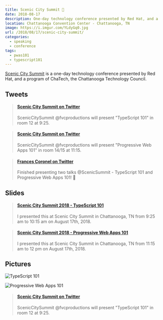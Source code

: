 ```yaml
---
title: Scenic City Summit 🗻
date: 2018-08-17
description: One-day technology conference presented by Red Hat, and a program of ChaTech, the Chattanooga Technology Council.
location: Chattanooga Convention Center - Chattanooga, TN
image: https://i.imgur.com/YLdyGq0.jpg
url: /2018/08/17/scenic-city-summit/
categories:
  - speaking
  - conference
tags:
  - pwas101
  - typescript101
---
```


[Scenic City Summit](https://www.sceniccitysummit.com/) is a one-day technology conference presented by Red Hat, and a program of ChaTech, the Chattanooga Technology Council.

## Tweets

<blockquote class="embedly-card"><h4><a href="https://twitter.com/ScenicSummit/status/1030442873123000320">Scenic City Summit on Twitter</a></h4><p>ScenicCitySummit @fvcproductions will present "TypeScript 101" in room 12 at 9:25.</p></blockquote>
<script async src="//cdn.embedly.com/widgets/platform.js" charset="UTF-8"></script>

<blockquote class="embedly-card"><h4><a href="https://twitter.com/ScenicSummit/status/1030470561292382209">Scenic City Summit on Twitter</a></h4><p>ScenicCitySummit @fvcproductions will present "Progressive Web Apps 101" in room 14/15 at 11:15.</p></blockquote>
<script async src="//cdn.embedly.com/widgets/platform.js" charset="UTF-8"></script>

<blockquote class="embedly-card"><h4><a href="https://twitter.com/fvcproductions/status/1030503527850942465">Frances Coronel on Twitter</a></h4><p>Finished presenting two talks @ScenicSummit - TypeScript 101 and Progressive Web Apps 101! 🎉</p></blockquote>
<script async src="//cdn.embedly.com/widgets/platform.js" charset="UTF-8"></script>

## Slides

<blockquote class="embedly-card"><h4><a href="https://www.slideshare.net/FVCproductions/typescript-101-scenic-city-summit-2018">Scenic City Summit 2018 - TypeScript 101</a></h4><p>I presented this at Scenic City Summit in Chattanooga, TN from 9:25 am to 10:15 am on August 17th, 2018.</p></blockquote>
<script async src="//cdn.embedly.com/widgets/platform.js" charset="UTF-8"></script>

<blockquote class="embedly-card"><h4><a href="https://www.slideshare.net/FVCproductions/scenic-city-summit-2018-progressive-web-apps-101">Scenic City Summit 2018 - Progressive Web Apps 101</a></h4><p>I presented this at Scenic City Summit in Chattanooga, TN from 11:15 am to 12 pm on August 17th, 2018.</p></blockquote>
<script async src="//cdn.embedly.com/widgets/platform.js" charset="UTF-8"></script>

## Pictures

![TypeScript 101](https://i.imgur.com/U57LG4N.png)

![Progressive Web Apps 101](https://i.imgur.com/QLyqoIR.png)

<blockquote class="embedly-card"><h4><a href="https://twitter.com/ScenicSummit/status/1030442873123000320">Scenic City Summit on Twitter</a></h4><p>ScenicCitySummit @fvcproductions will present "TypeScript 101" in room 12 at 9:25.</p></blockquote>
<script async src="//cdn.embedly.com/widgets/platform.js" charset="UTF-8"></script>
